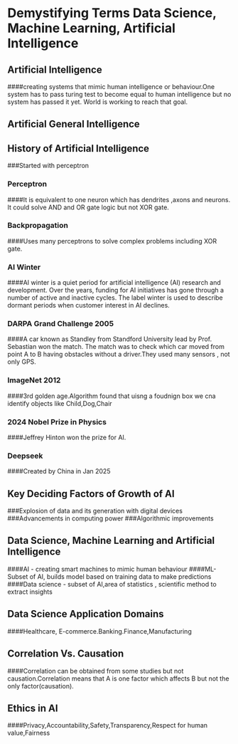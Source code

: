 # Demystifying Terms Data Science, Machine Learning, Artificial Intelligence
## Artificial Intelligence
####creating systems that mimic human intelligence or behaviour.One system has to pass turing test to become equal to human intelligence but no system has passed it yet.
World is working to reach that goal.
## Artificial General Intelligence
## History of Artificial Intelligence
###Started with perceptron
### Perceptron
####It is equivalent to one neuron which has dendrites ,axons and neurons. It could solve AND and OR gate logic but not XOR gate.
### Backpropagation
####Uses many perceptrons to solve complex problems including XOR gate.
### AI Winter
####AI winter is a quiet period for artificial intelligence (AI) research and development. Over the years, funding for AI initiatives has gone through a number of active and inactive cycles. The label winter is used to describe dormant periods when customer interest in AI declines.
### DARPA Grand Challenge 2005
####A car known as Standley from Standford University lead by Prof. Sebastian won the match. The match was to check which car moved from point A to B having obstacles without a driver.They used many sensors , not only GPS.
### ImageNet 2012
####3rd golden age.Algorithm found that uisng a foudnign box we cna identify objects like Child,Dog,Chair  
### 2024 Nobel Prize in Physics 
####Jeffrey Hinton won the prize for AI.
### Deepseek
####Created by China in Jan 2025
## Key Deciding Factors of Growth of AI
###Explosion of data and its generation with digital devices
###Advancements in computing power
###Algorithmic improvements
## Data Science, Machine Learning and Artificial Intelligence
####AI - creating smart machines to mimic human behaviour
####ML-Subset of AI, builds model based on training data to make predictions
####Data science - subset of AI,area of statistics , scientific method to extract insights
## Data Science Application Domains
####Healthcare, E-commerce.Banking.Finance,Manufacturing
## Correlation Vs. Causation
####Correlation can be obtained from some studies but not causation.Correlation means that A is one factor which affects B but not the only factor(causation).
## Ethics in AI
####Privacy,Accountability,Safety,Transparency,Respect for human value,Fairness
